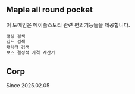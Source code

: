
## Maple all round pocket

이 도메인은 메이플스토리 관련 편의기능들을 제공합니다.

```bash
랭킹 검색
길드 검색
캐릭터 검색
보스 결정석 가격 계산기
```

## Corp

Since 2025.02.05
